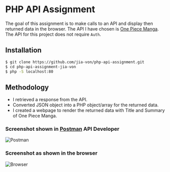 # PHP API Assignment

The goal of this assignment is to make calls to an API and display then returned data in the browser. The API I have chosen is [One Piece Manga](https://onepiececover.com/api/chapters). The API for this project does not require `Auth`. 

## Installation

````bash
$ git clone https://github.com/jia-von/php-api-assignment.git
$ cd php-api-assignment-jia-von
$ php -S localhost:80
``````

## Methodology

- I retrieved a response from the API.
- Converted JSON object into a PHP object/array for the returned data.
- I created a webpage to render the returned data with Title and Summary of One Piece Manga. 

### Screenshot shown in [Postman](https://www.postman.com) API Developer

![Postman](image.png)

### Screenshot as shown in the browser

![Browser](browser.png)
